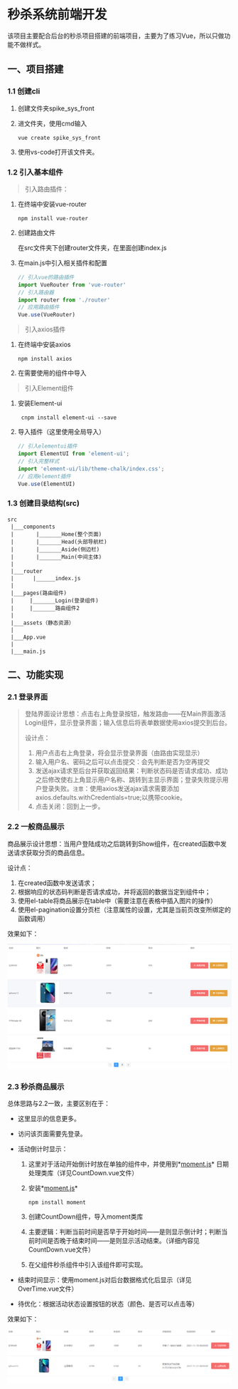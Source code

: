# 秒杀系统前端开发

该项目主要配合后台的秒杀项目搭建的前端项目，主要为了练习Vue，所以只做功能不做样式。

## 一、项目搭建

### 1.1 创建cli

1. 创建文件夹spike_sys_front

2. 进文件夹，使用cmd输入

   ````shell
   vue create spike_sys_front
   ````

3. 使用vs-code打开该文件夹。

### 1.2 引入基本组件

> 引入路由插件：

1. 在终端中安装vue-router

   ````shell
   npm install vue-router
   ````

2. 创建路由文件

   在src文件夹下创建router文件夹，在里面创建index.js

3. 在main.js中引入相关插件和配置

   `````js
   // 引入vue的路由插件
   import VueRouter from 'vue-router'
   // 引入路由器
   import router from './router'
   // 应用路由插件
   Vue.use(VueRouter)
   `````

> 引入axios插件

1. 在终端中安装axios

   ````shell
   npm install axios
   ````

2. 在需要使用的组件中导入

> 引入Element组件

1. 安装Element-ui

   `````shell
    cnpm install element-ui --save
   `````

2. 导入插件（这里使用全局导入）

   ````js
   // 引入elementui插件
   import ElementUI from 'element-ui';
   // 引入完整样式
   import 'element-ui/lib/theme-chalk/index.css';
   // 应用element插件
   Vue.use(ElementUI)
   ````

### 1.3 创建目录结构(src)

```shell
src
 |___components
 |       |_______Home(整个页面)
 |       |_______Head(头部导航栏)
 |       |_______Aside(侧边栏)
 |       |_______Main(中间主体)
 |      
 |___router
 |      |______index.js
 |
 |___pages(路由组件)
 |     |_______Login(登录组件)
 |     |_______路由组件2
 |
 |___assets（静态资源）
 |
 |___App.vue
 |
 |___main.js
```

## 二、功能实现

### 2.1 登录界面

> 登陆界面设计思想：点击右上角登录按钮，触发路由——在Main界面激活Login组件，显示登录界面；输入信息后将表单数据使用axios提交到后台。
>
> 设计点：
>
> 1. 用户点击右上角登录，将会显示登录界面（由路由实现显示）
> 2. 输入用户名、密码之后可以点击提交：会先判断是否为空再提交
> 3. 发送ajax请求至后台并获取返回结果：判断状态码是否请求成功、成功之后修改使右上角显示用户名称、跳转到主显示界面；登录失败提示用户登录失败。`注意`：使用axios发送ajax请求需要添加axios.defaults.withCredentials=true;以携带cookie。
> 4. 点击关闭：回到上一步。

### 2.2 一般商品展示

商品展示设计思想：当用户登陆成功之后跳转到Show组件，在created函数中发送请求获取分页的商品信息。

设计点：

1. 在created函数中发送请求；
2. 根据响应的状态码判断是否请求成功，并将返回的数据当定到组件中；
3. 使用el-table将商品展示在table中（需要注意在表格中插入图片的操作）
4. 使用el-pagination设置分页栏（注意属性的设置，尤其是当前页改变所绑定的函数调用）

效果如下：

![image-20211116204750399](README.assets/image-20211116204750399.png)

### 2.3 秒杀商品展示

总体思路与2.2一致，主要区别在于：

- 这里显示的信息更多。

- 访问该页面需要先登录。

- 活动倒计时显示：

  1. 这里对于活动开始倒计时放在单独的组件中，并使用到*[moment.js](http://momentjs.cn/docs/#/use-it/)* 日期处理类库（详见CountDown.vue文件）

  2. 安装*[moment.js](http://momentjs.cn/docs/#/use-it/)* 

     `````shell
     npm install moment
     `````

  3. 创建CountDown组件，导入moment类库

  4. 主要逻辑：判断当前时间是否早于开始时间——是则显示倒计时；判断当前时间是否晚于结束时间——是则显示活动结束。（详细内容见CountDown.vue文件）

  5. 在父组件秒杀组件中引入该组件即可实现。

- 结束时间显示：使用moment.js对后台数据格式化后显示（详见OverTime.vue文件）

- 待优化：根据活动状态设置按钮的状态（颜色、是否可以点击等）

效果如下：

![image-20211119202531875](README.assets/image-20211119202531875.png)

